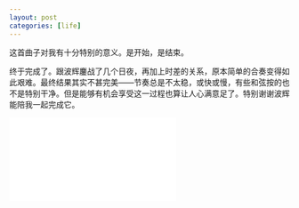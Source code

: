 ```yaml
---
layout: post
categories: [life]
---
```


这首曲子对我有十分特别的意义。是开始，是结束。

终于完成了。跟波辉鏖战了几个日夜，再加上时差的关系，原本简单的合奏变得如此艰难。最终结果其实不甚完美——节奏总是不太稳，或快或慢，有些和弦按的也不是特别干净。但是能够有机会享受这一过程也算让人心满意足了。特别谢谢波辉能陪我一起完成它。

<iframe src="//player.bilibili.com/player.html?aid=420426574&bvid=BV1v3411q7m7&cid=407001761&page=1" scrolling="no" border="0" frameborder="no" framespacing="0" allowfullscreen="true"> </iframe>